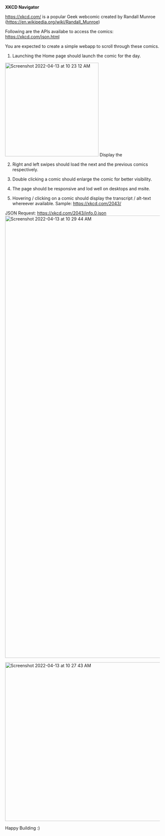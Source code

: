 **XKCD Navigator**

https://xkcd.com/ is a popular Geek webcomic created by Randall Munroe (https://en.wikipedia.org/wiki/Randall_Munroe)

Following are the APIs availabe to access the comics:
https://xkcd.com/json.html

You are expected to create a simple webapp to scroll through these comics.

1. Launching the Home page should launch the comic for the day. 
<img width="304" alt="Screenshot 2022-04-13 at 10 23 12 AM" src="https://user-images.githubusercontent.com/13539319/163102927-97b3a675-ddfc-4098-b678-44becfde36e0.png">
Display the 

2. Right and left swipes should load the next and the previous comics respectively. 
3. Double clicking a comic should enlarge the comic for better visibility.
5. The page should be responsive and lod well on desktops and msite. 

6. Hovering / clicking on a comic should display the transcript / alt-text whereever available.
Sample: https://xkcd.com/2043/

JSON Request: https://xkcd.com/2043/info.0.json
<img width="1435" alt="Screenshot 2022-04-13 at 10 29 44 AM" src="https://user-images.githubusercontent.com/13539319/163103660-bc613633-4c8a-4677-82f4-887edd1eba06.png">

<img width="515" alt="Screenshot 2022-04-13 at 10 27 43 AM" src="https://user-images.githubusercontent.com/13539319/163103475-50c110f6-502f-4152-b05b-e6ea5199a84c.png">

Happy Building :)
